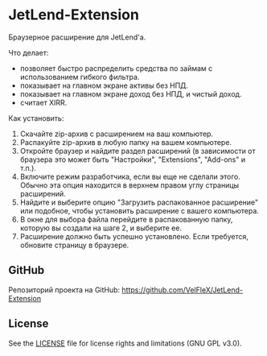 # JetLend-Extension
Браузерное расширение для JetLend'а.

Что делает: 
- позволяет быстро распределить средства по займам с использованием гибкого фильтра.
- показывает на главном экране активы без НПД.
- показывает на главном экране доход без НПД, и чистый доход.
- считает XIRR.


Как установить: 
1. Скачайте zip-архив с расширением на ваш компьютер.
2. Распакуйте zip-архив в любую папку на вашем компьютере.
3. Откройте браузер и найдите раздел расширений (в зависимости от браузера это может быть "Настройки", "Extensions", "Add-ons" и т.п.).
4. Включите режим разработчика, если вы еще не сделали этого. Обычно эта опция находится в верхнем правом углу страницы расширений.
5. Найдите и выберите опцию "Загрузить распакованное расширение" или подобное, чтобы установить расширение с вашего компьютера.
6. В окне для выбора файла перейдите в распакованную папку, которую вы создали на шаге 2, и выберите ее.
7. Расширение должно быть успешно установлено. Если требуется, обновите страницу в браузере.

## GitHub

Репозиторий проекта на GitHub: https://github.com/VelFleX/JetLend-Extension

## License

See the [LICENSE](LICENSE) file for license rights and limitations (GNU GPL v3.0).
